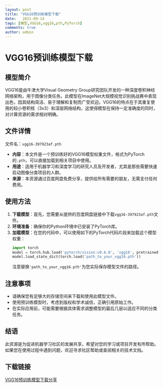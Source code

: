 ```yaml
---
layout: post
title: "VGG16预训练模型下载"
date:   2021-09-14
tags: [模型,VGG16,vgg16,pth,PyTorch]
comments: true
author: admin
---
```

# VGG16预训练模型下载

## 模型简介

VGG16是由牛津大学Visual Geometry Group研究团队开发的一种深度卷积神经网络架构，用于图像分类任务。此模型在ImageNet大规模视觉识别挑战赛中表现出色，因其结构简洁、易于理解和复制而广受欢迎。VGG16的特点在于其重复使用的较小卷积核（3x3）和深层网络结构，这使得模型在保持一定准确度的同时，对计算资源的需求相对明确。

## 文件详情

文件名：`vgg16-397923af.pth`

- **内容**：本文件是一个预训练好的VGG16模型权重文件，格式为PyTorch的`.pth`，可以直接加载到相关项目中使用。
- **用途**：适用于机器学习和深度学习的研究人员及开发者，尤其是那些需要快速启动图像分类项目的人群。
- **来源**：本资源通过百度网盘免费分享，提供给所有需要的朋友，无需支付任何费用。

## 使用方法

1. **下载模型**：首先，您需要从提供的百度网盘链接中下载`vgg16-397923af.pth`文件。
2. **环境准备**：确保你的Python环境中已安装了PyTorch库。
3. **加载模型**：在您的代码中，可以使用如下的PyTorch代码片段来加载这个模型权重：
   ```python
   import torch
   model = torch.hub.load('pytorch/vision:v0.6.0', 'vgg16', pretrained=False)
   model.load_state_dict(torch.load('path_to_your_vgg16.pth'))
   ```
   注意替换`'path_to_your_vgg16.pth'`为您实际保存模型文件的路径。

## 注意事项

- 请确保您有足够大的存储空间来下载和使用此模型文件。
- 使用预训练模型时，考虑到版权和学术诚信，正确引用原始工作。
- 在实际应用前，可能需要根据具体需求调整模型的最后几层以适应不同的分类任务。

## 结语

此资源是为促进机器学习社区的发展共享，希望对您的学习或项目开发有所帮助。如果您在使用过程中遇到问题，欢迎寻求社区帮助或查阅相关的技术文档。

## 下载链接

[VGG16预训练模型下载分享](https://pan.quark.cn/s/5a1b4f41dc4a)